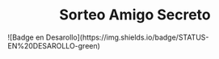 <h1 align="center"> Sorteo Amigo Secreto </h1>
![Badge en Desarollo](https://img.shields.io/badge/STATUS-EN%20DESAROLLO-green)
